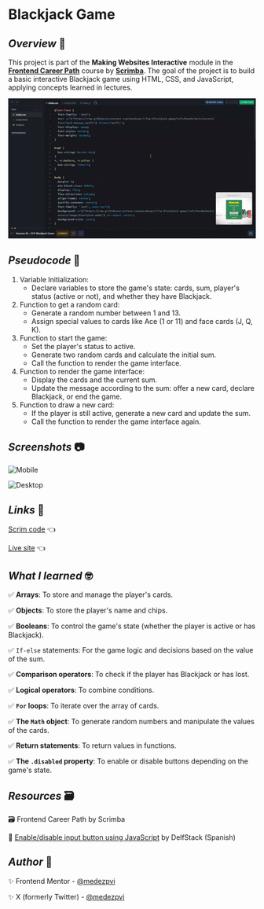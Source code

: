 # Blackjack Game

## *Overview* 🧐

This project is part of the **Making Websites Interactive** module in the [**Frontend Career Path**](https://v2.scrimba.com/the-frontend-developer-career-path-c0j)  course by [**Scrimba**](https://v2.scrimba.com/home). The goal of the project is to build a basic interactive Blackjack game using HTML, CSS, and JavaScript, applying concepts learned in lectures.

![Blackjack Game](./assets/screenshot/sample.gif)

## *Pseudocode* 📝

1. Variable Initialization:
    + Declare variables to store the game's state: cards, sum, player's status (active or not), and whether they have Blackjack.
1. Function to get a random card:
    + Generate a random number between 1 and 13.
    + Assign special values to cards like Ace (1 or 11) and face cards (J, Q, K).
1. Function to start the game:
    + Set the player's status to active.
    + Generate two random cards and calculate the initial sum.
    + Call the function to render the game interface.
1. Function to render the game interface:
    + Display the cards and the current sum.
    + Update the message according to the sum: offer a new card, declare Blackjack, or end the game.
1. Function to draw a new card:
    + If the player is still active, generate a new card and update the sum.
    + Call the function to render the game interface again.

## *Screenshots* 📷

![Mobile](./assets/screenshot/mobile.avif)

![Desktop](./assets/screenshot/desktop.avif)

## *Links* 🔗

[Scrim code](https://v2.scrimba.com/s0af9rdnko) 👈

[Live site](https://mendezpvi.github.io/fcp-blackjack-game/) 👈

## *What I learned* 🤓

✅ **Arrays**: To store and manage the player's cards.

✅ **Objects**: To store the player's name and chips.

✅ **Booleans**: To control the game's state (whether the player is active or has Blackjack).

✅ `If-else` statements: For the game logic and decisions based on the value of the sum.

✅ **Comparison operators**: To check if the player has Blackjack or has lost.

✅ **Logical operators**: To combine conditions.

✅ **`For` loops**: To iterate over the array of cards.

✅ **The `Math` object**: To generate random numbers and manipulate the values of the cards.

✅ **Return statements**: To return values in functions.

✅ **The `.disabled` property**: To enable or disable buttons depending on the game's state.

## *Resources* 🗃️

🗃️ Frontend Career Path by Scrimba

📖 [Enable/disable input button using JavaScript](https://www.delftstack.com/es/howto/javascript/javascript-disable-button/) by DelfStack (Spanish)

## *Author* 🔰

✨ Frontend Mentor - [@medezpvi](https://www.frontendmentor.io/profile/mendezpvi)

✨ X (formerly Twitter) - [@medezpvi](https://x.com/mendezpvi)